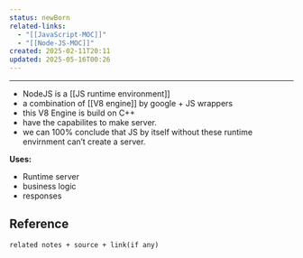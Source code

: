 ```yaml
---
status: newBorn
related-links:
  - "[[JavaScript-MOC]]"
  - "[[Node-JS-MOC]]"
created: 2025-02-11T20:11
updated: 2025-05-16T00:26
---
```

---

- NodeJS is a [[JS runtime environment]]
- a combination of [[V8 engine]] by google + JS wrappers
- this V8 Engine is build on C++ 
- have the capabilites to make server.
- we can 100% conclude that JS by itself without these runtime envirnment can’t create a server.

**Uses:**
- Runtime server
- business logic
- responses

## Reference
`related notes + source + link(if any)`
 
